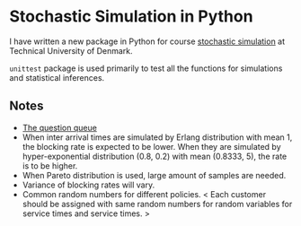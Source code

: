 # Stochastic Simulation in Python

I have written a new package in Python for course [stochastic simulation](http://www2.imm.dtu.dk/courses/02443/) at Technical University of Denmark.

`unittest` package is used primarily to test all the functions for simulations and statistical inferences.

## Notes

- [The question queue](https://docs.google.com/spreadsheets/d/1jYCVtnZ1Xo-tP9a73HLytkAkrrJCQ5rvSWzix6hdR_M/edit?usp=sharing)
- When inter arrival times are simulated by Erlang distribution with mean 1, the blocking rate is expected to be lower. When they are simulated by hyper-exponential distribution (0.8, 0.2) with mean (0.8333, 5), the rate is to be higher.
- When Pareto distribution is used, large amount of samples are needed.
- Variance of blocking rates will vary.
- Common random numbers for different policies. < Each customer should be assigned with same random numbers for random variables for service times and service times. >
